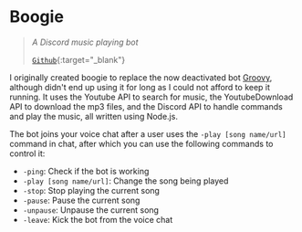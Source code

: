 # Boogie
> *A Discord music playing bot*
> 
> [`Github`](https://github.com/kaighe/Boogie){:target="_blank"}

I originally created boogie to replace the now deactivated bot [Groovy](https://groovy.bot/), although didn't end up using it for long as I could not afford to keep it running. It uses the Youtube API to search for music, the YoutubeDownload API to download the mp3 files, and the Discord API to handle commands and play the music, all written using Node.js.

The bot joins your voice chat after a user uses the `-play [song name/url]` command in chat, after which you can use the following commands to control it:

- `-ping`: Check if the bot is working
- `-play [song name/url]`: Change the song being played
- `-stop`: Stop playing the current song
- `-pause`: Pause the current song
- `-unpause`: Unpause the current song
- `-leave`: Kick the bot from the voice chat